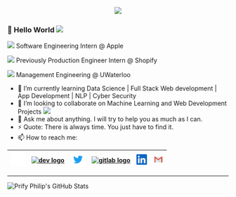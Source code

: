 <p align="center">
  <img src="/ezgif.com-resize%20(4).gif" >
</p>
  
  
### 👋 Hello World <img src="https://github.com/TheDudeThatCode/TheDudeThatCode/blob/master/Assets/Earth.gif" width="35px">

<img src="https://upload.wikimedia.org/wikipedia/commons/1/1b/Apple_logo_grey.svg" width="25px" > Software Engineering Intern @ Apple

<img src="https://s3.us-west-2.amazonaws.com/secure.notion-static.com/6285cc58-cdee-41a3-a54b-ace8b4a18f93/shopify-logo-svg-vector.svg?X-Amz-Algorithm=AWS4-HMAC-SHA256&X-Amz-Credential=AKIAT73L2G45O3KS52Y5%2F20200830%2Fus-west-2%2Fs3%2Faws4_request&X-Amz-Date=20200830T231447Z&X-Amz-Expires=86400&X-Amz-Signature=bda6cea1f30b47492ae56da9e785348b5d31a022486397331ada1f3c4531bfbf&X-Amz-SignedHeaders=host&response-content-disposition=filename%20%3D%22shopify-logo-svg-vector.svg%22" width="25px">   Previously Production Engineer Intern @ Shopify

<img src="https://s3.us-west-2.amazonaws.com/secure.notion-static.com/7867e4ba-0a8b-4d90-a7bd-639549e47ab1/rsz_1university-of-waterloo-1-logo-png-transparent_1.png?X-Amz-Algorithm=AWS4-HMAC-SHA256&X-Amz-Credential=AKIAT73L2G45O3KS52Y5%2F20200830%2Fus-west-2%2Fs3%2Faws4_request&X-Amz-Date=20200830T232913Z&X-Amz-Expires=86400&X-Amz-Signature=f85349c8a0350a6d56cef3e682ddc6acd430b1b9d3ef678a1ceef521545cbf0f&X-Amz-SignedHeaders=host&response-content-disposition=filename%20%3D%22rsz_1university-of-waterloo-1-logo-png-transparent_1.png%22" width="27px">  Management Engineering @ UWaterloo


- 🌱 I’m currently learning Data Science | Full Stack Web development | App Development | NLP | Cyber Security
- 👯 I’m looking to collaborate on Machine Learning and Web Development Projects <img src="https://media.giphy.com/media/WUlplcMpOCEmTGBtBW/giphy.gif" width="30">
- 💬 Ask me about anything. I will try to help you as much as I can.
- ⚡ Quote: There is always time. You just have to find it.
- 📫 How to reach me:

| [<img src="https://raw.githubusercontent.com/Delta456/Delta456/master/img/github.png" alt="github logo" width="34">](https://github.com/Amchuz) |  [<img src="https://raw.githubusercontent.com/Delta456/Delta456/master/img/dev.png" alt="dev logo" width="24">](https://dev.to/amchuz) |  [<img src="https://raw.githubusercontent.com/Delta456/Delta456/master/img/twitter.png" alt="twitter logo" width="34">](https://twitter.com/PrifyPhilip) |  [<img src="https://raw.githubusercontent.com/Delta456/Delta456/master/img/gitlab.png" alt="gitlab logo" width="24">](https://gitlab.com/Amchuz) |  [<img src="https://github.com/Amchuz/Amchuz/blob/master/linkedin.jpeg" alt="linkedin logo" width="24">](https://www.linkedin.com/in/prify-philip-343b53150/) |  [<img src="https://github.com/Amchuz/Amchuz/blob/master/gmail.jpeg" alt="gmail logo" width="24">](amchu1714@gmail.com)
|---|---|---|---|---|---|

----
   
![Prify Philip's GitHub Stats](https://github-readme-stats.vercel.app/api?username=alanwu4321&hide=issues&show_icons=true&count_private=true)
